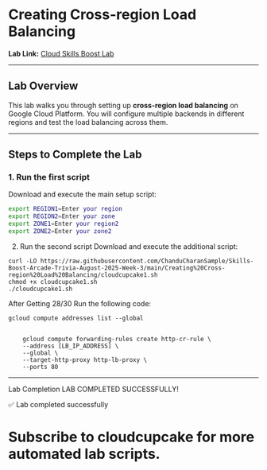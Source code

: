 # Creating Cross-region Load Balancing

**Lab Link:** [Cloud Skills Boost Lab](https://www.cloudskillsboost.google/games/6399/labs/40315)

---

## Lab Overview

This lab walks you through setting up **cross-region load balancing** on Google Cloud Platform. You will configure multiple backends in different regions and test the load balancing across them.

---

## Steps to Complete the Lab

### 1. Run the first script

Download and execute the main setup script:

```bash
export REGION1=Enter your region
export REGION2=Enter your zone
export ZONE1=Enter your region2
export ZONE2=Enter your zone2
```

2. Run the second script
Download and execute the additional script:

```
curl -LO https://raw.githubusercontent.com/ChanduCharanSample/Skills-Boost-Arcade-Trivia-August-2025-Week-3/main/Creating%20Cross-region%20Load%20Balancing/cloudcupcake1.sh
chmod +x cloudcupcake1.sh
./cloudcupcake1.sh
```
After Getting 28/30
Run the following code:

```
gcloud compute addresses list --global
```
```

    gcloud compute forwarding-rules create http-cr-rule \
    --address [LB_IP_ADDRESS] \
    --global \
    --target-http-proxy http-lb-proxy \
    --ports 80
```

---
Lab Completion
LAB COMPLETED SUCCESSFULLY!

✅ Lab completed successfully

# Subscribe to cloudcupcake for more automated lab scripts.
